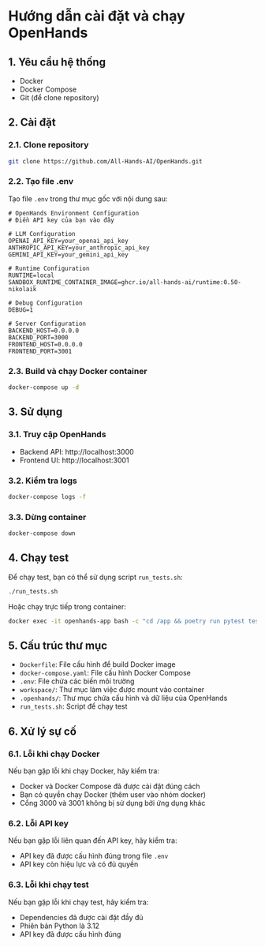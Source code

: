 # Hướng dẫn cài đặt và chạy OpenHands

## 1. Yêu cầu hệ thống

- Docker
- Docker Compose
- Git (để clone repository)

## 2. Cài đặt

### 2.1. Clone repository

```bash
git clone https://github.com/All-Hands-AI/OpenHands.git
```

### 2.2. Tạo file .env

Tạo file `.env` trong thư mục gốc với nội dung sau:

```
# OpenHands Environment Configuration
# Điền API key của bạn vào đây

# LLM Configuration
OPENAI_API_KEY=your_openai_api_key
ANTHROPIC_API_KEY=your_anthropic_api_key
GEMINI_API_KEY=your_gemini_api_key

# Runtime Configuration
RUNTIME=local
SANDBOX_RUNTIME_CONTAINER_IMAGE=ghcr.io/all-hands-ai/runtime:0.50-nikolaik

# Debug Configuration
DEBUG=1

# Server Configuration
BACKEND_HOST=0.0.0.0
BACKEND_PORT=3000
FRONTEND_HOST=0.0.0.0
FRONTEND_PORT=3001
```

### 2.3. Build và chạy Docker container

```bash
docker-compose up -d
```

## 3. Sử dụng

### 3.1. Truy cập OpenHands

- Backend API: http://localhost:3000
- Frontend UI: http://localhost:3001

### 3.2. Kiểm tra logs

```bash
docker-compose logs -f
```

### 3.3. Dừng container

```bash
docker-compose down
```

## 4. Chạy test

Để chạy test, bạn có thể sử dụng script `run_tests.sh`:

```bash
./run_tests.sh
```

Hoặc chạy trực tiếp trong container:

```bash
docker exec -it openhands-app bash -c "cd /app && poetry run pytest tests/unit/test_*.py -v"
```

## 5. Cấu trúc thư mục

- `Dockerfile`: File cấu hình để build Docker image
- `docker-compose.yaml`: File cấu hình Docker Compose
- `.env`: File chứa các biến môi trường
- `workspace/`: Thư mục làm việc được mount vào container
- `.openhands/`: Thư mục chứa cấu hình và dữ liệu của OpenHands
- `run_tests.sh`: Script để chạy test

## 6. Xử lý sự cố

### 6.1. Lỗi khi chạy Docker

Nếu bạn gặp lỗi khi chạy Docker, hãy kiểm tra:

- Docker và Docker Compose đã được cài đặt đúng cách
- Bạn có quyền chạy Docker (thêm user vào nhóm docker)
- Cổng 3000 và 3001 không bị sử dụng bởi ứng dụng khác

### 6.2. Lỗi API key

Nếu bạn gặp lỗi liên quan đến API key, hãy kiểm tra:

- API key đã được cấu hình đúng trong file `.env`
- API key còn hiệu lực và có đủ quyền

### 6.3. Lỗi khi chạy test

Nếu bạn gặp lỗi khi chạy test, hãy kiểm tra:

- Dependencies đã được cài đặt đầy đủ
- Phiên bản Python là 3.12
- API key đã được cấu hình đúng